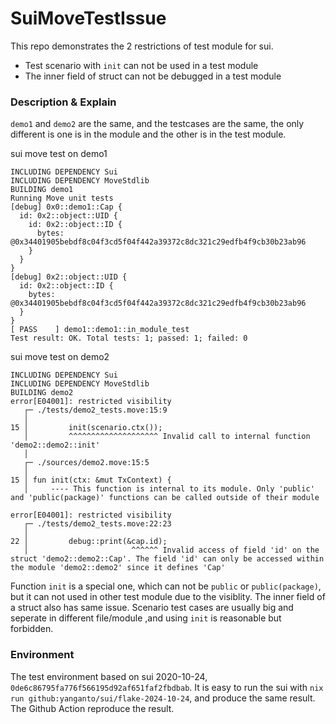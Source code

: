 # SuiMoveTestIssue

This repo demonstrates the 2 restrictions of test module for sui.

- Test scenario with `init` can not be used in a test module
- The inner field of struct can not be debugged in a test module

### Description & Explain
`demo1` and `demo2` are the same, and the testcases are the same,
the only different is one is in the module and the other is in the test module.

sui move test on demo1 
```console
INCLUDING DEPENDENCY Sui
INCLUDING DEPENDENCY MoveStdlib
BUILDING demo1
Running Move unit tests
[debug] 0x0::demo1::Cap {
  id: 0x2::object::UID {
    id: 0x2::object::ID {
      bytes: @0x34401905bebdf8c04f3cd5f04f442a39372c8dc321c29edfb4f9cb30b23ab96
    }
  }
}
[debug] 0x2::object::UID {
  id: 0x2::object::ID {
    bytes: @0x34401905bebdf8c04f3cd5f04f442a39372c8dc321c29edfb4f9cb30b23ab96
  }
}
[ PASS    ] demo1::demo1::in_module_test
Test result: OK. Total tests: 1; passed: 1; failed: 0
```

sui move test on demo2
```console
INCLUDING DEPENDENCY Sui
INCLUDING DEPENDENCY MoveStdlib
BUILDING demo2
error[E04001]: restricted visibility
   ┌─ ./tests/demo2_tests.move:15:9
   │
15 │         init(scenario.ctx());
   │         ^^^^^^^^^^^^^^^^^^^^ Invalid call to internal function 'demo2::demo2::init'
   │
   ┌─ ./sources/demo2.move:15:5
   │
15 │ fun init(ctx: &mut TxContext) {
   │     ---- This function is internal to its module. Only 'public' and 'public(package)' functions can be called outside of their module

error[E04001]: restricted visibility
   ┌─ ./tests/demo2_tests.move:22:23
   │
22 │         debug::print(&cap.id);
   │                       ^^^^^^ Invalid access of field 'id' on the struct 'demo2::demo2::Cap'. The field 'id' can only be accessed within the module 'demo2::demo2' since it defines 'Cap'
```

Function `init` is a special one, which can not be `public` or `public(package)`, but it can not used in other test module due to the visiblity.
The inner field of a struct also has same issue.
Scenario test cases are usually big and seperate in different file/module ,and using `init` is reasonable but forbidden.

### Environment
The test environment based on sui 2020-10-24, `0de6c86795fa776f566195d92af651faf2fbdbab`.
It is easy to run the sui with `nix run github:yanganto/sui/flake-2024-10-24`, and produce the same result.
The Github Action reproduce the result.

